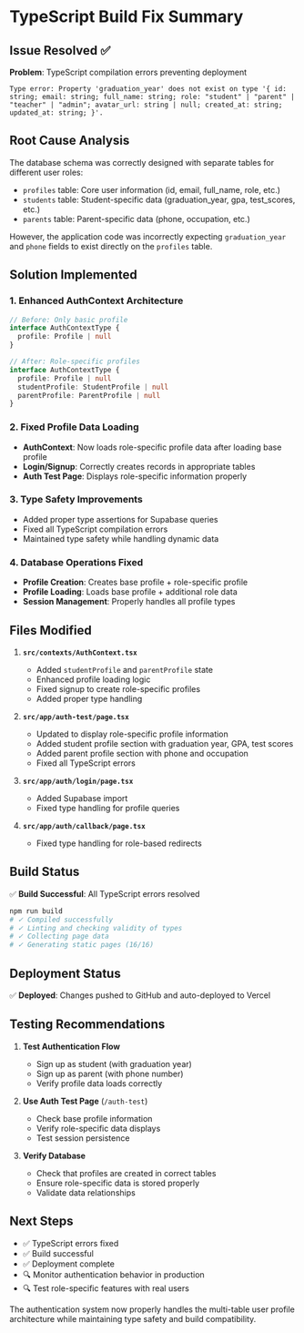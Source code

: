 # TypeScript Build Fix Summary

## Issue Resolved ✅

**Problem**: TypeScript compilation errors preventing deployment
```
Type error: Property 'graduation_year' does not exist on type '{ id: string; email: string; full_name: string; role: "student" | "parent" | "teacher" | "admin"; avatar_url: string | null; created_at: string; updated_at: string; }'.
```

## Root Cause Analysis

The database schema was correctly designed with separate tables for different user roles:
- `profiles` table: Core user information (id, email, full_name, role, etc.)
- `students` table: Student-specific data (graduation_year, gpa, test_scores, etc.)
- `parents` table: Parent-specific data (phone, occupation, etc.)

However, the application code was incorrectly expecting `graduation_year` and `phone` fields to exist directly on the `profiles` table.

## Solution Implemented

### 1. Enhanced AuthContext Architecture
```typescript
// Before: Only basic profile
interface AuthContextType {
  profile: Profile | null
}

// After: Role-specific profiles
interface AuthContextType {
  profile: Profile | null
  studentProfile: StudentProfile | null
  parentProfile: ParentProfile | null
}
```

### 2. Fixed Profile Data Loading
- **AuthContext**: Now loads role-specific profile data after loading base profile
- **Login/Signup**: Correctly creates records in appropriate tables
- **Auth Test Page**: Displays role-specific information properly

### 3. Type Safety Improvements
- Added proper type assertions for Supabase queries
- Fixed all TypeScript compilation errors
- Maintained type safety while handling dynamic data

### 4. Database Operations Fixed
- **Profile Creation**: Creates base profile + role-specific profile
- **Profile Loading**: Loads base profile + additional role data
- **Session Management**: Properly handles all profile types

## Files Modified

1. **`src/contexts/AuthContext.tsx`**
   - Added `studentProfile` and `parentProfile` state
   - Enhanced profile loading logic
   - Fixed signup to create role-specific profiles
   - Added proper type handling

2. **`src/app/auth-test/page.tsx`**
   - Updated to display role-specific profile information
   - Added student profile section with graduation year, GPA, test scores
   - Added parent profile section with phone and occupation
   - Fixed all TypeScript errors

3. **`src/app/auth/login/page.tsx`**
   - Added Supabase import
   - Fixed type handling for profile queries

4. **`src/app/auth/callback/page.tsx`**
   - Fixed type handling for role-based redirects

## Build Status

✅ **Build Successful**: All TypeScript errors resolved
```bash
npm run build
# ✓ Compiled successfully
# ✓ Linting and checking validity of types
# ✓ Collecting page data  
# ✓ Generating static pages (16/16)
```

## Deployment Status

✅ **Deployed**: Changes pushed to GitHub and auto-deployed to Vercel

## Testing Recommendations

1. **Test Authentication Flow**
   - Sign up as student (with graduation year)
   - Sign up as parent (with phone number)
   - Verify profile data loads correctly

2. **Use Auth Test Page** (`/auth-test`)
   - Check base profile information
   - Verify role-specific data displays
   - Test session persistence

3. **Verify Database**
   - Check that profiles are created in correct tables
   - Ensure role-specific data is stored properly
   - Validate data relationships

## Next Steps

- ✅ TypeScript errors fixed
- ✅ Build successful
- ✅ Deployment complete
- 🔍 Monitor authentication behavior in production
- 🔍 Test role-specific features with real users

The authentication system now properly handles the multi-table user profile architecture while maintaining type safety and build compatibility.
